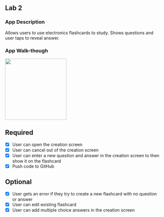 ## Lab 2

### App Description
Allows users to use electronics flashcards to study.  Shows questions and user taps to reveal answer.

### App Walk-though
<img src="http://g.recordit.co/esIqLJwi3Q.gif" width=200><br>

## Required
- [x] User can open the creation screen
- [x] User can cancel out of the creation screen
- [x] User can enter a new question and answer in the creation screen to then show it on the flashcard
- [x] Push code to GitHub
## Optional
- [x] User gets an error if they try to create a new flashcard with no question or answer
- [x] User can edit existing flashcard
- [x] User can add multiple choice answers in the creation screen
